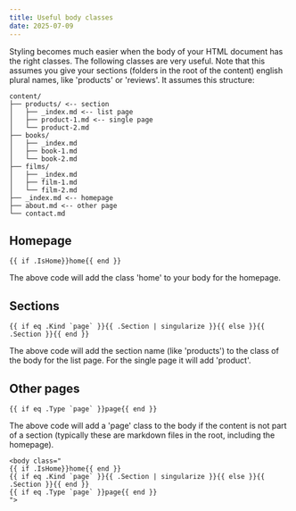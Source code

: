 ```yaml
---
title: Useful body classes
date: 2025-07-09
---
```


Styling becomes much easier when the body of your HTML document has the right classes. The following classes are very useful. Note that this assumes you give your sections (folders in the root of the content) english plural names, like 'products' or 'reviews'. It assumes this structure:

```
content/
├── products/ <-- section
│   ├── _index.md <-- list page
│   ├── product-1.md <-- single page
│   └── product-2.md
├── books/
│   ├── _index.md
│   ├── book-1.md
│   └── book-2.md
├── films/
│   ├── _index.md
│   ├── film-1.md 
│   └── film-2.md
├── _index.md <-- homepage
├── about.md <-- other page
└── contact.md
```

## Homepage

```
{{ if .IsHome}}home{{ end }}
```

The above code will add the class 'home' to your body for the homepage.

## Sections

```
{{ if eq .Kind `page` }}{{ .Section | singularize }}{{ else }}{{ .Section }}{{ end }}
```

The above code will add the section name (like 'products') to the class of the body for the list page. For the single page it will add 'product'.

## Other pages

```
{{ if eq .Type `page` }}page{{ end }}
```

The above code will add a 'page' class to the body if the content is not part of a section (typically these are markdown files in the root, including the homepage).

```
<body class="
{{ if .IsHome}}home{{ end }}
{{ if eq .Kind `page` }}{{ .Section | singularize }}{{ else }}{{ .Section }}{{ end }}
{{ if eq .Type `page` }}page{{ end }}
">
```